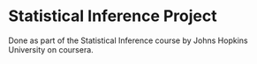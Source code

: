# Statistical Inference Project

Done as part of the Statistical Inference course by Johns Hopkins University on coursera.
